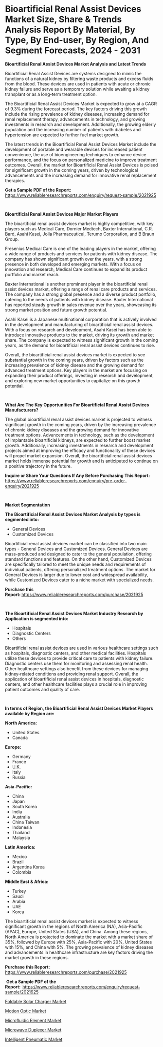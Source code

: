 <p><h1>Bioartificial Renal Assist Devices Market Size, Share & Trends Analysis Report By Material, By Type, By End-user, By Region, And Segment Forecasts, 2024 - 2031</h1></p><p><strong>Bioartificial Renal Assist Devices Market Analysis and Latest Trends</strong></p>
<p><p>Bioartificial Renal Assist Devices are systems designed to mimic the functions of a natural kidney by filtering waste products and excess fluids from the blood. These devices are used in patients with acute or chronic kidney failure and serve as a temporary solution while awaiting a kidney transplant or as a long-term treatment option.</p><p>The Bioartificial Renal Assist Devices Market is expected to grow at a CAGR of 9.3% during the forecast period. The key factors driving this growth include the rising prevalence of kidney diseases, increasing demand for renal replacement therapy, advancements in technology, and growing investments in research and development. Additionally, the growing elderly population and the increasing number of patients with diabetes and hypertension are expected to further fuel market growth.</p><p>The latest trends in the Bioartificial Renal Assist Devices Market include the development of portable and wearable devices for increased patient convenience, the use of bioengineering techniques to enhance device performance, and the focus on personalized medicine to improve treatment outcomes. Overall, the market for Bioartificial Renal Assist Devices is poised for significant growth in the coming years, driven by technological advancements and the increasing demand for innovative renal replacement therapies.</p></p>
<p><strong>Get a Sample PDF of the Report:&nbsp;</strong> <a href="https://www.reliableresearchreports.com/enquiry/request-sample/2021925">https://www.reliableresearchreports.com/enquiry/request-sample/2021925</a></p>
<p>&nbsp;</p>
<p><strong>Bioartificial Renal Assist Devices Major Market Players</strong></p>
<p><p>The bioartificial renal assist devices market is highly competitive, with key players such as Medical Care, Dornier Medtech, Baxter International, C.R. Bard, Asahi Kasei, Jolla Pharmaceutical, Terumo Corporation, and B Braun Group. </p><p>Fresenius Medical Care is one of the leading players in the market, offering a wide range of products and services for patients with kidney disease. The company has shown significant growth over the years, with a strong presence in both developed and emerging markets. With a focus on innovation and research, Medical Care continues to expand its product portfolio and market reach.</p><p>Baxter International is another prominent player in the bioartificial renal assist devices market, offering a range of renal care products and services. The company has a strong global presence and a diverse product portfolio, catering to the needs of patients with kidney disease. Baxter International has reported steady growth in sales revenue over the years, showcasing its strong market position and future growth potential.</p><p>Asahi Kasei is a Japanese multinational corporation that is actively involved in the development and manufacturing of bioartificial renal assist devices. With a focus on research and development, Asahi Kasei has been able to introduce innovative products to the market, driving its growth and market share. The company is expected to witness significant growth in the coming years, as the demand for bioartificial renal assist devices continues to rise.</p><p>Overall, the bioartificial renal assist devices market is expected to see substantial growth in the coming years, driven by factors such as the increasing prevalence of kidney disease and the growing demand for advanced treatment options. Key players in the market are focusing on expanding their product offerings, investing in research and development, and exploring new market opportunities to capitalize on this growth potential.</p></p>
<p>&nbsp;</p>
<p><strong>What Are The Key Opportunities For Bioartificial Renal Assist Devices Manufacturers?</strong></p>
<p><p>The global bioartificial renal assist devices market is projected to witness significant growth in the coming years, driven by the increasing prevalence of chronic kidney diseases and the growing demand for innovative treatment options. Advancements in technology, such as the development of implantable bioartificial kidneys, are expected to further boost market growth. Additionally, increasing investments in research and development projects aimed at improving the efficacy and functionality of these devices will propel market expansion. Overall, the bioartificial renal assist devices market holds immense potential for growth and is anticipated to continue on a positive trajectory in the future.</p></p>
<p><strong>Inquire or Share Your Questions If Any Before Purchasing This Report:</strong> <a href="https://www.reliableresearchreports.com/enquiry/pre-order-enquiry/2021925">https://www.reliableresearchreports.com/enquiry/pre-order-enquiry/2021925</a></p>
<p>&nbsp;</p>
<p><strong>Market Segmentation</strong></p>
<p><strong>The Bioartificial Renal Assist Devices Market Analysis by types is segmented into:</strong></p>
<p><ul><li>General Devices</li><li>Customized Devices</li></ul></p>
<p><p>Bioartificial renal assist devices market can be classified into two main types - General Devices and Customized Devices. General Devices are mass-produced and designed to cater to the general population, offering standard functions and features. On the other hand, Customized Devices are specifically tailored to meet the unique needs and requirements of individual patients, offering personalized treatment options. The market for General Devices is larger due to lower cost and widespread availability, while Customized Devices cater to a niche market with specialized needs.</p></p>
<p><strong>Purchase this Report:&nbsp;</strong><a href="https://www.reliableresearchreports.com/purchase/2021925">https://www.reliableresearchreports.com/purchase/2021925</a></p>
<p>&nbsp;</p>
<p><strong>The Bioartificial Renal Assist Devices Market Industry Research by Application is segmented into:</strong></p>
<p><ul><li>Hospitals</li><li>Diagnostic Centers</li><li>Others</li></ul></p>
<p><p>Bioartificial renal assist devices are used in various healthcare settings such as hospitals, diagnostic centers, and other medical facilities. Hospitals utilize these devices to provide critical care to patients with kidney failure. Diagnostic centers use them for monitoring and assessing renal health. Other healthcare settings also benefit from these devices for managing kidney-related conditions and providing renal support. Overall, the application of bioartificial renal assist devices in hospitals, diagnostic centers, and other healthcare facilities plays a crucial role in improving patient outcomes and quality of care.</p></p>
<p>&nbsp;</p>
<p><strong>In terms of Region, the Bioartificial Renal Assist Devices Market Players available by Region are:</strong></p>
<p>
    <p> <strong> North America: </strong>
        <ul>
            <li>United States</li>
            <li>Canada</li>
        </ul>
        </p> 
    <p> <strong> Europe: </strong>
        <ul>
            <li>Germany</li>
            <li>France</li>
            <li>U.K.</li>
            <li>Italy</li>
            <li>Russia</li>
        </ul>
        </p> 
    <p> <strong> Asia-Pacific: </strong>
        <ul>
            <li>China</li>
            <li>Japan</li>
            <li>South Korea</li>
            <li>India</li>
            <li>Australia</li>
            <li>China Taiwan</li>
            <li>Indonesia</li>
            <li>Thailand</li>
            <li>Malaysia</li>
        </ul>
        </p> 
    <p> <strong> Latin America: </strong>
        <ul>
            <li>Mexico</li>
            <li>Brazil</li>
            <li>Argentina Korea</li>
            <li>Colombia</li>
        </ul>
        </p> 
    <p> <strong> Middle East & Africa: </strong>
        <ul>
            <li>Turkey</li>
            <li>Saudi</li>
            <li>Arabia</li>
            <li>UAE</li>
            <li>Korea</li>
        </ul>
    </p>
    </p>
<p><p>The bioartificial renal assist devices market is expected to witness significant growth in the regions of North America (NA), Asia-Pacific (APAC), Europe, United States (USA), and China. Among these regions, North America is projected to dominate the market with a market share of 35%, followed by Europe with 25%, Asia-Pacific with 20%, United States with 15%, and China with 5%. The growing prevalence of kidney diseases and advancements in healthcare infrastructure are key factors driving the market growth in these regions.</p></p>
<p><strong>Purchase this Report: </strong><a href="https://www.reliableresearchreports.com/purchase/2021925">https://www.reliableresearchreports.com/purchase/2021925</a></p>
<p>&nbsp;<strong>Get a Sample PDF of the Report:&nbsp;&nbsp;</strong><a href="https://www.reliableresearchreports.com/enquiry/request-sample/2021925">https://www.reliableresearchreports.com/enquiry/request-sample/2021925</a></p>
<p><strong></strong></p>
<p><p><a href="https://view.publitas.com/reportprime-1/insights-into-foldable-solar-charger-market-size-analysing-market-share-trends-and-growth-from-2024-to-2031/">Foldable Solar Charger Market</a></p><p><a href="https://meowing-canidae-761.notion.site/Motion-Optic-Market-Offers-Provide-Insightful-Data-for-the-Time-Period-from-2024-to-2031-and-also-Pr-eb327c4f83e648ce8acc23e48a514739">Motion Optic Market</a></p><p><a href="https://military-diascia-e68.notion.site/Global-Microfluidic-Element-Market-Size-and-Market-Trends-Insights-and-Projections-from-2024-to-203-e1670f21298c44649deadfada242ce30">Microfluidic Element Market</a></p><p><a href="https://view.publitas.com/reportprime-1/microwave-duplexer-market-size-market-trends-and-growth-outlook-forecasted-for-period-from-2024-to-2031/">Microwave Duplexer Market</a></p><p><a href="https://sudsy-motorcycle-bbc.notion.site/Global-Intelligent-Pneumatic-Market-Size-and-Market-Trends-Insights-and-Projections-from-2024-to-20-a34bb2b533ad4a729ed44c3c1b94cf67">Intelligent Pneumatic Market</a></p></p>